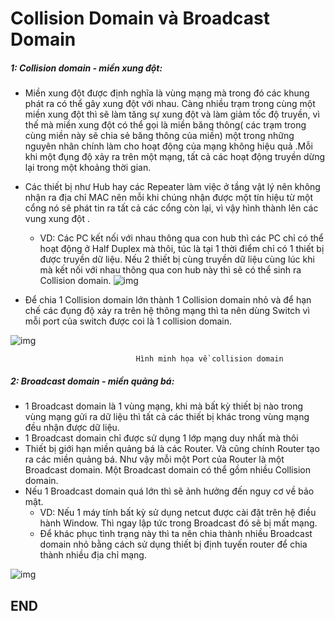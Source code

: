 # Collision Domain và Broadcast Domain

##### 1: Collision domain - miền xung đột:
- Miền xung đột được định nghĩa là vùng mạng mà trong đó các khung phát ra có thể gây xung đột với nhau. Càng nhiều trạm trong cùng một miền xung đột thì sẽ làm tăng sự xung đột và làm giảm tốc độ truyền, vì thế mà miền xung đột có thể gọi là miền băng thông( các trạm trong cùng miền này sẽ chia sẻ băng thông của miền) một trong những nguyên nhân chính làm cho hoạt động của mạng không hiệu quả .Mỗi khi một đụng độ xảy ra trên một mạng, tất cả các hoạt động truyền dừng lại trong một khoảng thời gian.

- Các thiết bị như Hub hay các Repeater làm việc ở tầng vật lý nên không nhận ra địa chỉ MAC nên mỗi khi chúng nhận được một tín hiệu từ một cổng nó sẽ phát tin ra tất cả các cổng còn lại, vì vậy hình thành lên các vung xung đột .

  - VD:  Các PC kết nối với nhau thông qua con hub thì các PC chỉ có thể hoạt động ở Half Duplex mà thôi, túc là tại 1 thời điểm chỉ có 1 thiết bị được truyền dữ liệu. Nếu 2 thiết bị cùng truyền dữ liệu cùng lúc khi mà kết nối với nhau thông qua con hub này thì sẽ có thể sinh ra Collision domain.
![img](https://scontent.fhan3-2.fna.fbcdn.net/v/t1.15752-9/60330985_288605508715870_4385278075844165632_n.png?_nc_cat=103&_nc_oc=AQmUs0IPvv5q_8FAdVgsOI2CXQU7Qebq0yZT1CzutNTIuOY3sH7hiBwdtdZ0RGEiwr0&_nc_ht=scontent.fhan3-2.fna&oh=4df2d0b07fe51471aefd6c11b06ad80a&oe=5D664D8F)
- Để chia 1 Collision domain lớn thành 1 Collision domain nhỏ và để hạn chế các đụng độ xảy ra trên hệ thông mạng thì ta nên dùng Switch vì mỗi port của switch được coi là 1 collision domain.



![img](https://cdn.networklessons.com/wp-content/uploads/2016/11/xswitch-each-interface-collision-domain.png.pagespeed.a.ic.BFF6Fw30pG.png)

                                Hình minh họa về collision domain
                                
##### 2: Broadcast domain - miền quảng bá:
- 1 Broadcast domain là 1 vùng mạng, khi mà bất kỳ thiết bị nào trong vùng mạng gửi ra dữ liệu thì tất cả các thiết bị khác trong vùng mạng đều nhận được dữ liệu.
- 1 Broadcast domain chỉ được sử dụng 1 lớp mạng duy nhất mà thôi 
- Thiết bị giới hạn miền quảng bá là các Router. Và cũng chính Router tạo ra các miền quảng bá. Như vậy mỗi một Port của Router là một Broadcast domain. Một Broadcast domain có thể gồm nhiều Collision domain.
- Nếu 1 Broadcast domain quá lớn thì sẽ ảnh hưởng đến nguy cơ về bảo mật.
  - VD: Nếu 1 máy tính bất kỳ sử dụng netcut được cài đặt trên hệ điều hành Window. Thì ngay lập tức trong Broadcast đó sẽ bị mất mạng.
  - Để khác phục tình trạng này thì ta nên chia thành nhiều Broadcast domain nhỏ bằng cách sử dụng thiết bị định tuyến router để chia thành nhiều địa chỉ mạng.

![img](https://media.geeksforgeeks.org/wp-content/uploads/Computer-Network-Broadcast-Domain-Collision.png)

## END
